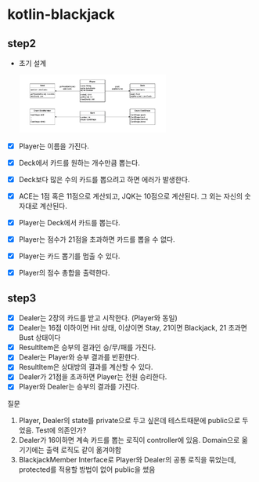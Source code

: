 # kotlin-blackjack

## step2
- 초기 설계

    <img src="./step2_design.png" width="300" alt="">


- [x] Player는 이름을 가진다.
- [x] Deck에서 카드를 원하는 개수만큼 뽑는다.
- [x] Deck보다 많은 수의 카드를 뽑으려고 하면 에러가 발생한다.
- [x] ACE는 1점 혹은 11점으로 계산되고, JQK는 10점으로 계산된다. 그 외는 자신의 숫자대로 계산된다.
- [x] Player는 Deck에서 카드를 뽑는다.
- [x] Player는 점수가 21점을 초과하면 카드를 뽑을 수 없다.
- [x] Player는 카드 뽑기를 멈출 수 있다.
- [x] Player의 점수 총합을 출력한다.


## step3
- [x] Dealer는 2장의 카드를 받고 시작한다. (Player와 동일)
- [x] Dealer는 16점 이하이면 Hit 상태, 이상이면 Stay, 21이면 Blackjack, 21 초과면 Bust 상태이다
- [x] ResultItem은 승부의 결과인 승/무/패를 가진다.
- [x] Dealer는 Player와 승부 결과를 반환한다.
- [x] ResultItem은 상대방의 결과를 계산할 수 있다.
- [x] Dealer가 21점을 초과하면 Player는 전원 승리한다.
- [x] Player와 Dealer는 승부의 결과를 가진다.

질문
1. Player, Dealer의 state를 private으로 두고 싶은데 테스트때문에 public으로 두었음. Test에 의존인가?
2. Dealer가 16이하면 계속 카드를 뽑는 로직이 controller에 있음. Domain으로 옮기기에는 출력 로직도 같이 옮겨야함
3. BlackjackMember Interface로 Player와 Dealer의 공통 로직을 묶었는데, protected를 적용할 방법이 없어 public을 썼음
